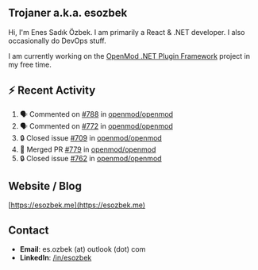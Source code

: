 ##  Trojaner a.k.a. esozbek
Hi, I'm Enes Sadık Özbek. I am primarily a React & .NET developer. I also occasionally do DevOps stuff.

I am currently working on the [OpenMod .NET Plugin Framework](https://github.com/openmod/openmod) project in my free time. 

## :zap: Recent Activity

<!--START_SECTION:activity-->
1. 🗣 Commented on [#788](https://github.com/openmod/openmod/pull/788#issuecomment-1799132793) in [openmod/openmod](https://github.com/openmod/openmod)
2. 🗣 Commented on [#772](https://github.com/openmod/openmod/pull/772#issuecomment-1799131592) in [openmod/openmod](https://github.com/openmod/openmod)
3. 🔒 Closed issue [#709](https://github.com/openmod/openmod/issues/709) in [openmod/openmod](https://github.com/openmod/openmod)
4. 🎉 Merged PR [#779](https://github.com/openmod/openmod/pull/779) in [openmod/openmod](https://github.com/openmod/openmod)
5. 🔒 Closed issue [#762](https://github.com/openmod/openmod/issues/762) in [openmod/openmod](https://github.com/openmod/openmod)
<!--END_SECTION:activity-->

## Website / Blog
[https://esozbek.me](https://esozbek.me)

## Contact
- **Email**: es.ozbek (at) outlook (dot) com
- **LinkedIn**: [/in/esozbek](https://linkedin.com/in/esozbek)
